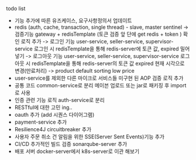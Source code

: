 todo list

- 기능 추가에 따른 유즈케이스, 요구사항정의서 업데이트
- redis (auth, cache, transaction, single thread) - slave, master sentinel
    -> 검증기능 gateway + redisTemplate (토큰 검증 앞 단에 get redis + token ) 확인 로직 추가
    -> 로그인 기능 user-service, seller-service, supervisor-service 로그인 시 redisTemplate을 통해 redis-server에 토큰 값, expired 밀어 넣기
    -> 로그아웃 기능 user-service, seller-service, supervisor-service 로그아웃 시 redisTemplate을 통해 redis-server의 토큰 값 expired 현재 시각으로 변경(만료처리)
    -> product default sorting low price 
- user-service를 제외한 다른 마이크로 서비스들 미구현 된 AOP 검증 로직 추가
- 공통 코드 common-service로 분리 메이븐 업로드 또는 jar로 패키징 후 import로 사용
- 인증 관련 기능 로직 auth-service로 분리
- RESTful에 대한 고민 ing..
- oauth 추가 (add 시퀀스 다이어그램)
- payment-service 추가
- Resilience4J circuitbreaker 추가
- 사용자 주문 취소 건 알림을 위한 SSE(Server Sent Events)기능 추가
- CI/CD 추가적인 빌드 검증 sonarqube-server 추가
- 배포 서버 docker-server에서 k8s-server로 이관 해보기
